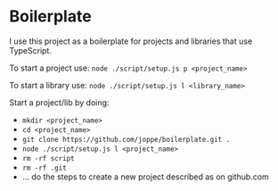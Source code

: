 # Boilerplate

I use this project as a boilerplate for projects and libraries that use TypeScript.

To start a project use:
`node ./script/setup.js p <project_name>`

To start a library use:
`node ./script/setup.js l <library_name>`

Start a project/lib by doing:

- `mkdir <project_name>`
- `cd <project_name>`
- `git clone https://github.com/joppe/boilerplate.git .`
- `node ./script/setup.js l <project_name>`
- `rm -rf script`
- `rm -rf .git`
- ... do the steps to create a new project described as on github.com
